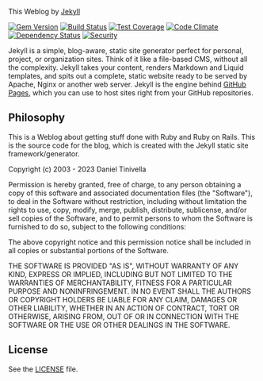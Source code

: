 This Weblog by  [Jekyll](https://jekyllrb.com/)


[![Gem Version](https://img.shields.io/gem/v/jekyll.svg)][ruby-gems]
[![Build Status](https://travis-ci.org/jekyll/jekyll.svg?branch=master)][travis]
[![Test Coverage](https://codeclimate.com/github/jekyll/jekyll/badges/coverage.svg)][coverage]
[![Code Climate](https://codeclimate.com/github/jekyll/jekyll/badges/gpa.svg)][codeclimate]
[![Dependency Status](https://gemnasium.com/jekyll/jekyll.svg)][gemnasium]
[![Security](https://hakiri.io/github/jekyll/jekyll/master.svg)][hakiri]

[ruby-gems]: https://rubygems.org/gems/jekyll
[gemnasium]: https://gemnasium.com/jekyll/jekyll
[codeclimate]: https://codeclimate.com/github/jekyll/jekyll
[coverage]: https://codeclimate.com/github/jekyll/jekyll/coverage
[hakiri]: https://hakiri.io/github/jekyll/jekyll/master
[travis]: https://travis-ci.org/jekyll/jekyll

Jekyll is a simple, blog-aware, static site generator perfect for personal, project, or organization sites. Think of it like a file-based CMS, without all the complexity. Jekyll takes your content, renders Markdown and Liquid templates, and spits out a complete, static website ready to be served by Apache, Nginx or another web server. Jekyll is the engine behind [GitHub Pages](https://pages.github.com), which you can use to host sites right from your GitHub repositories.

## Philosophy
This is a Weblog about getting stuff done with Ruby and Ruby on Rails. This is the source code for the blog, which is created with the Jekyll static site framework/generator.

Copyright (c) 2003 - 2023 Daniel Tinivella 

Permission is hereby granted, free of charge, to any person obtaining a copy
of this software and associated documentation files (the "Software"), to deal
in the Software without restriction, including without limitation the rights
to use, copy, modify, merge, publish, distribute, sublicense, and/or sell
copies of the Software, and to permit persons to whom the Software is
furnished to do so, subject to the following conditions:

The above copyright notice and this permission notice shall be included in
all copies or substantial portions of the Software.

THE SOFTWARE IS PROVIDED "AS IS", WITHOUT WARRANTY OF ANY KIND, EXPRESS OR
IMPLIED, INCLUDING BUT NOT LIMITED TO THE WARRANTIES OF MERCHANTABILITY,
FITNESS FOR A PARTICULAR PURPOSE AND NONINFRINGEMENT. IN NO EVENT SHALL THE
AUTHORS OR COPYRIGHT HOLDERS BE LIABLE FOR ANY CLAIM, DAMAGES OR OTHER
LIABILITY, WHETHER IN AN ACTION OF CONTRACT, TORT OR OTHERWISE, ARISING FROM,
OUT OF OR IN CONNECTION WITH THE SOFTWARE OR THE USE OR OTHER DEALINGS IN
THE SOFTWARE.


## License

See the [LICENSE](https://github.com/jekyll/jekyll/blob/master/LICENSE) file.

